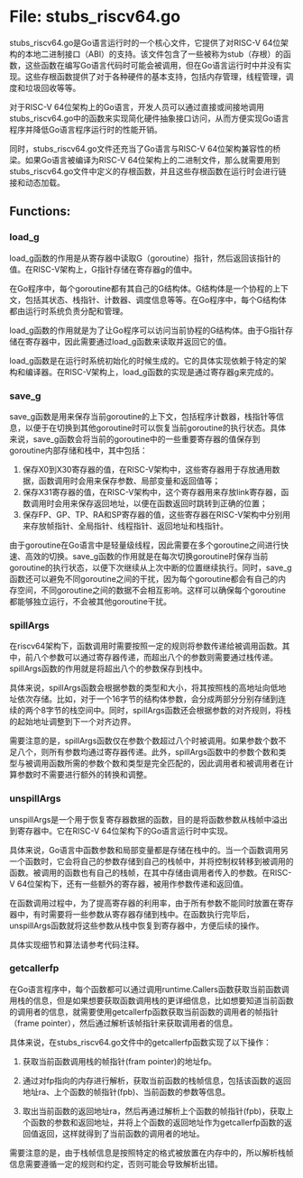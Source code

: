 # File: stubs_riscv64.go

stubs_riscv64.go是Go语言运行时的一个核心文件，它提供了对RISC-V 64位架构的本地二进制接口（ABI）的支持。该文件包含了一些被称为stub（存根）的函数，这些函数在编写Go语言代码时可能会被调用，但在Go语言运行时中并没有实现。这些存根函数提供了对于各种硬件的基本支持，包括内存管理，线程管理，调度和垃圾回收等等。

对于RISC-V 64位架构上的Go语言，开发人员可以通过直接或间接地调用stubs_riscv64.go中的函数来实现简化硬件抽象接口访问，从而方便实现Go语言程序并降低Go语言程序运行时的性能开销。

同时，stubs_riscv64.go文件还充当了Go语言与RISC-V 64位架构兼容性的桥梁。如果Go语言被编译为RISC-V 64位架构上的二进制文件，那么就需要用到stubs_riscv64.go文件中定义的存根函数，并且这些存根函数在运行时会进行链接和动态加载。

## Functions:

### load_g

load_g函数的作用是从寄存器中读取G（goroutine）指针，然后返回该指针的值。在RISC-V架构上，G指针存储在寄存器g的值中。

在Go程序中，每个goroutine都有其自己的G结构体。G结构体是一个协程的上下文，包括其状态、栈指针、计数器、调度信息等等。在Go程序中，每个G结构体都由运行时系统负责分配和管理。

load_g函数的作用就是为了让Go程序可以访问当前协程的G结构体。由于G指针存储在寄存器中，因此需要通过load_g函数来读取并返回它的值。

load_g函数是在运行时系统初始化的时候生成的。它的具体实现依赖于特定的架构和编译器。在RISC-V架构上，load_g函数的实现是通过寄存器g来完成的。



### save_g

save_g函数是用来保存当前goroutine的上下文，包括程序计数器，栈指针等信息，以便于在切换到其他goroutine时可以恢复当前goroutine的执行状态。具体来说，save_g函数会将当前的goroutine中的一些重要寄存器的值保存到goroutine内部存储和栈中，其中包括：

1. 保存X0到X30寄存器的值，在RISC-V架构中，这些寄存器用于存放通用数据，函数调用时会用来保存参数、局部变量和返回值等；
2. 保存X31寄存器的值，在RISC-V架构中，这个寄存器用来存放link寄存器，函数调用时会用来保存返回地址，以便在函数返回时跳转到正确的位置；
3. 保存FP、GP、TP、RA和SP寄存器的值，这些寄存器在RISC-V架构中分别用来存放帧指针、全局指针、线程指针、返回地址和栈指针。

由于goroutine在Go语言中是轻量级线程，因此需要在多个goroutine之间进行快速、高效的切换。save_g函数的作用就是在每次切换goroutine时保存当前goroutine的执行状态，以便下次继续从上次中断的位置继续执行。同时，save_g函数还可以避免不同goroutine之间的干扰，因为每个goroutine都会有自己的内存空间，不同goroutine之间的数据不会相互影响。这样可以确保每个goroutine都能够独立运行，不会被其他goroutine干扰。



### spillArgs

在riscv64架构下，函数调用时需要按照一定的规则将参数传递给被调用函数。其中，前八个参数可以通过寄存器传递，而超出八个的参数则需要通过栈传递。spillArgs函数的作用就是将超出八个的参数保存到栈中。

具体来说，spillArgs函数会根据参数的类型和大小，将其按照栈的高地址向低地址依次存储。比如，对于一个16字节的结构体参数，会分成两部分分别存储到连续的两个8字节的栈空间中。同时，spillArgs函数还会根据参数的对齐规则，将栈的起始地址调整到下一个对齐边界。

需要注意的是，spillArgs函数仅在参数个数超过八个时被调用。如果参数个数不足八个，则所有参数均通过寄存器传递。此外，spillArgs函数中的参数个数和类型与被调用函数所需的参数个数和类型是完全匹配的，因此调用者和被调用者在计算参数时不需要进行额外的转换和调整。



### unspillArgs

unspillArgs是一个用于恢复寄存器数据的函数，目的是将函数参数从栈帧中溢出到寄存器中。它在RISC-V 64位架构下的Go语言运行时中实现。

具体来说，Go语言中函数参数和局部变量都是存储在栈中的。当一个函数调用另一个函数时，它会将自己的参数存储到自己的栈帧中，并将控制权转移到被调用的函数。被调用的函数也有自己的栈帧，在其中存储由调用者传入的参数。在RISC-V 64位架构下，还有一些额外的寄存器，被用作参数传递和返回值。

在函数调用过程中，为了提高寄存器的利用率，由于所有参数不能同时放置在寄存器中，有时需要将一些参数从寄存器存储到栈中。在函数执行完毕后，unspillArgs函数就将这些参数从栈中恢复到寄存器中，方便后续的操作。

具体实现细节和算法请参考代码注释。



### getcallerfp

在Go语言程序中，每个函数都可以通过调用runtime.Callers函数获取当前函数调用栈的信息，但是如果想要获取函数调用栈的更详细信息，比如想要知道当前函数的调用者的信息，就需要使用getcallerfp函数获取当前函数的调用者的帧指针（frame pointer），然后通过解析该帧指针来获取调用者的信息。

具体来说，在stubs_riscv64.go文件中的getcallerfp函数实现了以下操作：

1. 获取当前函数调用栈的帧指针(fram pointer)的地址fp。

2. 通过对fp指向的内存进行解析，获取当前函数的栈帧信息，包括该函数的返回地址ra、上个函数的帧指针(fpb)、当前函数的参数等信息。

3. 取出当前函数的返回地址ra，然后再通过解析上个函数的帧指针(fpb)，获取上个函数的参数和返回地址，并将上个函数的返回地址作为getcallerfp函数的返回值返回，这样就得到了当前函数的调用者的地址。

需要注意的是，由于栈帧信息是按照特定的格式被放置在内存中的，所以解析栈帧信息需要遵循一定的规则和约定，否则可能会导致解析出错。



